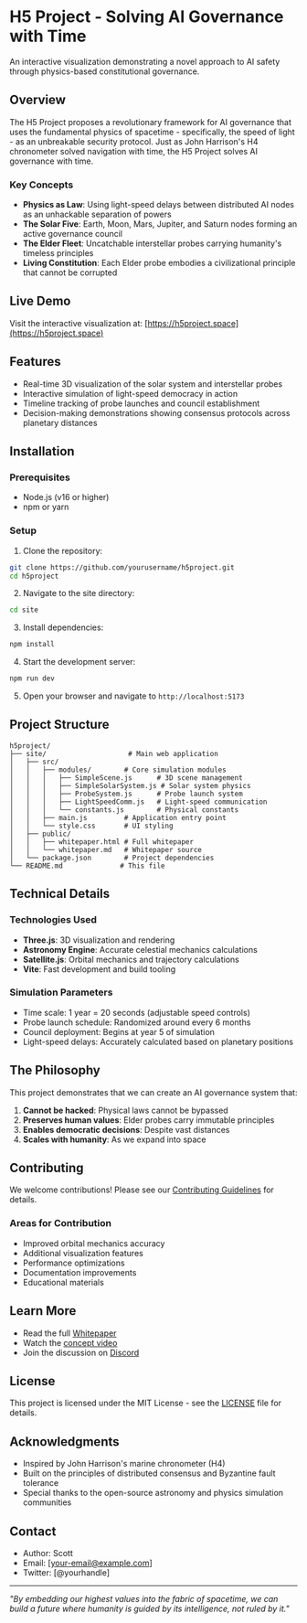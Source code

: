 # H5 Project - Solving AI Governance with Time

An interactive visualization demonstrating a novel approach to AI safety through physics-based constitutional governance.

## Overview

The H5 Project proposes a revolutionary framework for AI governance that uses the fundamental physics of spacetime - specifically, the speed of light - as an unbreakable security protocol. Just as John Harrison's H4 chronometer solved navigation with time, the H5 Project solves AI governance with time.

### Key Concepts

- **Physics as Law**: Using light-speed delays between distributed AI nodes as an unhackable separation of powers
- **The Solar Five**: Earth, Moon, Mars, Jupiter, and Saturn nodes forming an active governance council
- **The Elder Fleet**: Uncatchable interstellar probes carrying humanity's timeless principles
- **Living Constitution**: Each Elder probe embodies a civilizational principle that cannot be corrupted

## Live Demo

Visit the interactive visualization at: [https://h5project.space](https://h5project.space)

## Features

- Real-time 3D visualization of the solar system and interstellar probes
- Interactive simulation of light-speed democracy in action
- Timeline tracking of probe launches and council establishment
- Decision-making demonstrations showing consensus protocols across planetary distances

## Installation

### Prerequisites

- Node.js (v16 or higher)
- npm or yarn

### Setup

1. Clone the repository:
```bash
git clone https://github.com/yourusername/h5project.git
cd h5project
```

2. Navigate to the site directory:
```bash
cd site
```

3. Install dependencies:
```bash
npm install
```

4. Start the development server:
```bash
npm run dev
```

5. Open your browser and navigate to `http://localhost:5173`

## Project Structure

```
h5project/
├── site/                    # Main web application
│   ├── src/
│   │   ├── modules/        # Core simulation modules
│   │   │   ├── SimpleScene.js      # 3D scene management
│   │   │   ├── SimpleSolarSystem.js # Solar system physics
│   │   │   ├── ProbeSystem.js      # Probe launch system
│   │   │   ├── LightSpeedComm.js   # Light-speed communication
│   │   │   └── constants.js        # Physical constants
│   │   ├── main.js         # Application entry point
│   │   └── style.css       # UI styling
│   ├── public/
│   │   ├── whitepaper.html # Full whitepaper
│   │   └── whitepaper.md   # Whitepaper source
│   └── package.json        # Project dependencies
└── README.md              # This file
```

## Technical Details

### Technologies Used

- **Three.js**: 3D visualization and rendering
- **Astronomy Engine**: Accurate celestial mechanics calculations
- **Satellite.js**: Orbital mechanics and trajectory calculations
- **Vite**: Fast development and build tooling

### Simulation Parameters

- Time scale: 1 year = 20 seconds (adjustable speed controls)
- Probe launch schedule: Randomized around every 6 months
- Council deployment: Begins at year 5 of simulation
- Light-speed delays: Accurately calculated based on planetary positions

## The Philosophy

This project demonstrates that we can create an AI governance system that:

1. **Cannot be hacked**: Physical laws cannot be bypassed
2. **Preserves human values**: Elder probes carry immutable principles
3. **Enables democratic decisions**: Despite vast distances
4. **Scales with humanity**: As we expand into space

## Contributing

We welcome contributions! Please see our [Contributing Guidelines](CONTRIBUTING.md) for details.

### Areas for Contribution

- Improved orbital mechanics accuracy
- Additional visualization features
- Performance optimizations
- Documentation improvements
- Educational materials

## Learn More

- Read the full [Whitepaper](site/public/whitepaper.md)
- Watch the [concept video](https://youtube.com/...)
- Join the discussion on [Discord](https://discord.gg/...)

## License

This project is licensed under the MIT License - see the [LICENSE](LICENSE) file for details.

## Acknowledgments

- Inspired by John Harrison's marine chronometer (H4)
- Built on the principles of distributed consensus and Byzantine fault tolerance
- Special thanks to the open-source astronomy and physics simulation communities

## Contact

- Author: Scott
- Email: [your-email@example.com]
- Twitter: [@yourhandle]

---

*"By embedding our highest values into the fabric of spacetime, we can build a future where humanity is guided by its intelligence, not ruled by it."*